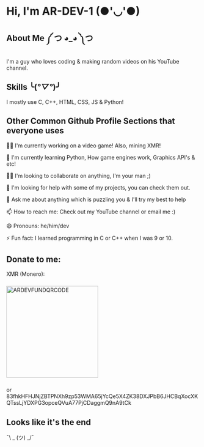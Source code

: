 
# Hi, I'm AR-DEV-1 (●'◡'●)



## About Me ༼ つ ◕_◕ ༽つ
I'm a guy who loves coding & making random videos on his YouTube channel.


## Skills ╰(*°▽°*)╯ 
I mostly use C, C++, HTML, CSS, JS & Python!


## Other Common Github Profile Sections that everyone uses
👩‍💻 I'm currently working on a video game! Also, mining XMR!

🧠 I'm currently learning Python, How game engines work, Graphics API's & etc!

👯‍♀️ I'm looking to collaborate on anything, I'm your man ;)

🤔 I'm looking for help with some of my projects, you can check them out.

💬 Ask me about anything which is puzzling you & I'll try my best to help

📫 How to reach me: Check out my YouTube channel or email me :)

😄 Pronouns: he/him/dev

⚡️ Fun fact: I learned programming in C or C++ when I was 9 or 10.

## Donate to me:

XMR (Monero):
###
<img width="240" height="240" alt="ARDEVFUNDQRCODE" src="https://github.com/user-attachments/assets/8abbefaf-548a-436b-9f69-65732cf12fe2" />

###
or
83fhkHFHJNjZBTPNXh9zp53WMA65jYcQe5X4ZK38DXJPbB6JHCBqXocXKQTssLjYDXPG3opceQVuA77PjCDaggmQ9nA9tCk

## Looks like it's the end
¯\ _ (ツ) _/¯
